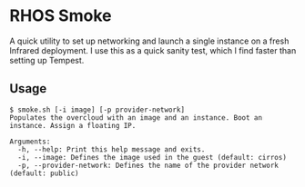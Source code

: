 RHOS Smoke
==========

A quick utility to set up networking and launch a single instance on a
fresh Infrared deployment. I use this as a quick sanity test, which I
find faster than setting up Tempest.

Usage
-----
	
	$ smoke.sh [-i image] [-p provider-network]
    Populates the overcloud with an image and an instance. Boot an instance. Assign a floating IP.
    
    Arguments:
      -h, --help: Print this help message and exits.
      -i, --image: Defines the image used in the guest (default: cirros)
      -p, --provider-network: Defines the name of the provider network (default: public)
      
